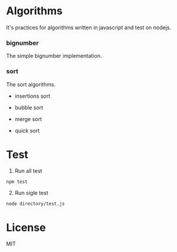 # Algorithms
It's practices for algorithms written in javascript and test on nodejs.

### bignumber
The simple bignumber implementation.

### sort
The sort algorithms.

* insertions sort

* bubble sort

* merge sort

* quick sort

# Test
1. Run all test
```
npm test
```

2. Run sigle test
```
node directory/test.js
```

# License
MIT